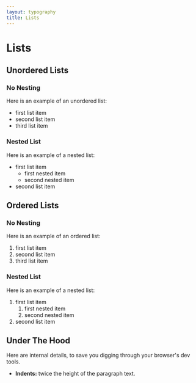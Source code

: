 ```yaml
---
layout: typography
title: Lists
---
```


# Lists

## Unordered Lists

### No Nesting

Here is an example of an unordered list:

* first list item
* second list item
* third list item

### Nested List

Here is an example of a nested list:

* first list item
  * first nested item
  * second nested item
* second list item

## Ordered Lists

### No Nesting

Here is an example of an ordered list:

1. first list item
1. second list item
1. third list item

### Nested List

Here is an example of a nested list:

1. first list item
   1. first nested item
   1. second nested item
1. second list item

## Under The Hood

Here are internal details, to save you digging through your browser's dev tools.

* __Indents:__ twice the height of the paragraph text.